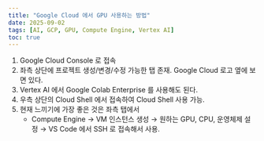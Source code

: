```yaml
---
title: "Google Cloud 에서 GPU 사용하는 방법"
date: 2025-09-02
tags: [AI, GCP, GPU, Compute Engine, Vertex AI]
toc: true
---
```


1. Google Cloud Console 로 접속
2. 좌측 상단에 프로젝트 생성/변경/수정 가능한 탭 존재. Google Cloud 로고 옆에 보면 있다.
3. Vertex AI 에서 Google Colab Enterprise 를 사용해도 된다.
4. 우측 상단의 Cloud Shell 에서 접속하여 Cloud Shell 사용 가능.
5. 현재 느끼기에 가장 좋은 것은 좌측 탭에서
   - Compute Engine → VM 인스턴스 생성 → 원하는 GPU, CPU, 운영체제 설정 → VS Code 에서 SSH 로 접속해서 사용.



